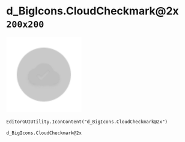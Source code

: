 # d_BigIcons.CloudCheckmark@2x `200x200`
<img src="/img/d_BigIcons.CloudCheckmark.png" width=200 height=200>

``` CSharp
EditorGUIUtility.IconContent("d_BigIcons.CloudCheckmark@2x")
```
```
d_BigIcons.CloudCheckmark@2x
```
